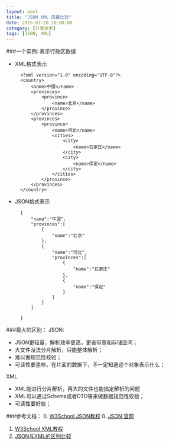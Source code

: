 ```yaml
---
layout: post
title: "JSON XML 简要比较"
date: 2015-01-20 20:00:00
category: [开发技术]
tags: [JSON, XML]
---
```


###一个实例:
表示行政区数据

+ XML格式表示

        <?xml version="1.0" encoding="UTF-8"?>
        <country>
            <name>中国</name>
            <provinces>
                <province>
                    <name>北京</name>
                </province>
            </provinces>
            <provinces>
                <province>
                    <name>河北</name>
                    <cities>
                        <city>
                            <name>石家庄</name>
                        </city>
                        <city>
                            <name>保定</name>
                        </city>
                    </cities>
                </province>
            </provinces>
        </country>        

+ JSON格式表示

        {
            "name":"中国"，
            "provinces":[
                {
                    "name":"北京"
                },
                {
                    "name":"河北",
                    "provinces":[
                        {
                            "name":"石家庄"
                        }，
                        {
                            "name":"保定"
                        }
                    ]
                }
            ]

        }

###最大的区别：
JSON:

+ JSON更轻量，解析效率更高，更省带宽和存储空间；
+ 大文件没法分片解析，只能整体解析；
+ 难以做规范性校验；
+ 可读性要差些，在片面的数据下，不一定知道这个对象表示什么；
 
XML

+ XML能进行分片解析，再大的文件也能搞定解析的问题
+ XML可以通过Schema或者DTD等来做数据规范性校验；
+ 可读性要好些；




###参考文档：
0. [W3School JSON教程][1]
0. [JSON 官网][2]
1. [W3School XML教程][3]
0. [JSON与XML的区别比较][9]




[1]: http://www.w3school.com.cn/json/index.asp "JSON 教程"
[2]: http://json.org/ "JSON 官网"
[3]: http://www.w3school.com.cn/xml/index.asp "XML 教程"
[9]: http://www.cnblogs.com/SanMaoSpace/p/3139186.html "JSON与XML的区别比较"